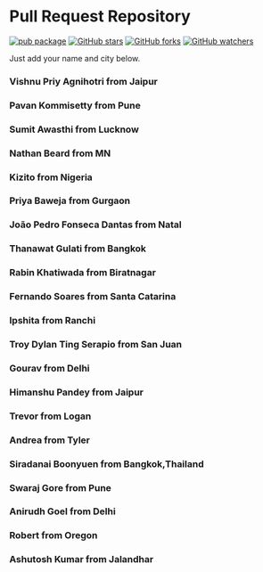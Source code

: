 # Pull Request Repository

<!-- ALL-CONTRIBUTORS-BADGE:START - Do not remove or modify this section -->



[![pub package](https://img.shields.io/badge/iamvpa-FPS%20Coder-green)](https://pub.dartlang.org/packages/flutter_tags)
[![GitHub stars](https://img.shields.io/github/stars/iamvpa/PRpractice.svg?style=social&label=Star)](https://github.com/iamvpa/PRpractice) [![GitHub forks](https://img.shields.io/github/forks/iamvpa/PRpractice.svg?style=social&label=Fork)](https://github.com/iamvpa/PRpractice) [![GitHub watchers](https://img.shields.io/github/watchers/iamvpa/PRpractice.svg?style=social&label=Watch)](https://github.com/iamvpa/PRpractice)


Just add your name and city below.


### Vishnu Priy Agnihotri from Jaipur

### Pavan Kommisetty from Pune

### Sumit Awasthi from Lucknow

### Nathan Beard from MN

### Kizito from Nigeria

### Priya Baweja from Gurgaon

### João Pedro Fonseca Dantas from Natal




### Thanawat Gulati from Bangkok


### Rabin Khatiwada from Biratnagar


### Fernando Soares from Santa Catarina


### Ipshita from Ranchi


### Troy Dylan Ting Serapio from San Juan

### Gourav from Delhi
### Himanshu Pandey from Jaipur

### Trevor from Logan


### Andrea from Tyler

### Siradanai Boonyuen from Bangkok,Thailand

### Swaraj Gore from Pune

### Anirudh Goel from Delhi

### Robert from Oregon

### Ashutosh Kumar from Jalandhar

